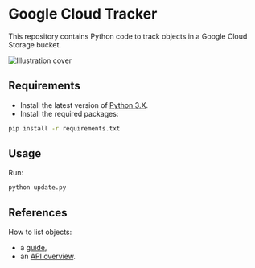 # Google Cloud Tracker

This repository contains Python code to track objects in a Google Cloud Storage bucket.

![Illustration cover][img-cover]

## Requirements

-   Install the latest version of [Python 3.X][python-download-url].
-   Install the required packages:

```bash
pip install -r requirements.txt
```

## Usage

Run:
```bash
python update.py
```

## References

How to list objects:
- a [guide][google-cloud-list-guide],
- an [API overview][google-cloud-list-reference].

<!-- Definitions -->

[img-cover]: <https://github.com/woctezuma/google-cloud-tracker/wiki/img/cover.png>
[python-download-url]: <https://www.python.org/downloads/>
[google-cloud-list-guide]: <https://cloud.google.com/storage/docs/listing-objects>
[google-cloud-list-reference]: <https://cloud.google.com/storage/docs/json_api/v1/objects/list>
